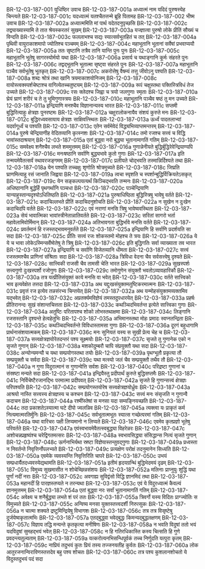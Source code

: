 BR-12-03-187-001  युधिष्ठिर उवाच
BR-12-03-187-001a अध्यात्मं नाम यदिदं पुरुषस्येह चिन्त्यते
BR-12-03-187-001c यदध्यात्मं यतश्चैतत्तन्मे ब्रूहि पितामह
BR-12-03-187-002  भीष्म उवाच
BR-12-03-187-002a अध्यात्ममिति मां पार्थ यदेतदनुपृच्छसि
BR-12-03-187-002c तद्व्याख्यास्यामि ते तात श्रेयस्करतरं सुखम्
BR-12-03-187-003a यज्ज्ञात्वा पुरुषो लोके प्रीतिं सौख्यं च विन्दति
BR-12-03-187-003c फललाभश्च सद्यः स्यात्सर्वभूतहितं च तत्
BR-12-03-187-004a पृथिवी वायुराकाशमापो ज्योतिश्च पञ्चमम्
BR-12-03-187-004c महाभूतानि भूतानां सर्वेषां प्रभवाप्ययौ
BR-12-03-187-005a ततः सृष्टानि तत्रैव तानि यान्ति पुनः पुनः
BR-12-03-187-005c महाभूतानि भूतेषु सागरस्योर्मयो यथा
BR-12-03-187-006a प्रसार्य च यथाङ्गानि कूर्मः संहरते पुनः
BR-12-03-187-006c तद्वद्भूतानि भूतात्मा सृष्ट्वा संहरते पुनः
BR-12-03-187-007a महाभूतानि पञ्चैव सर्वभूतेषु भूतकृत्
BR-12-03-187-007c अकरोत्तेषु वैषम्यं तत्तु जीवोऽनु पश्यति
BR-12-03-187-008a शब्दः श्रोत्रं तथा खानि त्रयमाकाशयोनिजम्
BR-12-03-187-008c वायोस्त्वक्स्पर्शचेष्टाश्च वागित्येतच्चतुष्टयम्
BR-12-03-187-009a रूपं चक्षुस्तथा पक्तिस्त्रिविधं तेज उच्यते
BR-12-03-187-009c रसः क्लेदश्च जिह्वा च त्रयो जलगुणाः स्मृताः
BR-12-03-187-010a घ्रेयं घ्राणं शरीरं च ते तु भूमिगुणास्त्रयः
BR-12-03-187-010c महाभूतानि पञ्चैव षष्ठं तु मन उच्यते
BR-12-03-187-011a इन्द्रियाणि मनश्चैव विज्ञानान्यस्य भारत
BR-12-03-187-011c सप्तमी बुद्धिरित्याहुः क्षेत्रज्ञः पुनरष्टमः
BR-12-03-187-012a चक्षुरालोकनायैव संशयं कुरुते मनः
BR-12-03-187-012c बुद्धिरध्यवसायाय क्षेत्रज्ञः साक्षिवत्स्थितः
BR-12-03-187-013a ऊर्ध्वं पादतलाभ्यां यदर्वागूर्ध्वं च पश्यति
BR-12-03-187-013c एतेन सर्वमेवेदं विद्ध्यभिव्याप्तमन्तरम्
BR-12-03-187-014a पुरुषे चेन्द्रियाणीह वेदितव्यानि कृत्स्नशः
BR-12-03-187-014c तमो रजश्च सत्त्वं च विद्धि भावांस्तदाश्रयान्
BR-12-03-187-015a एतां बुद्ध्वा नरो बुद्ध्या भूतानामागतिं गतिम्
BR-12-03-187-015c समवेक्ष्य शनैश्चैव लभते शममुत्तमम्
BR-12-03-187-016a गुणान्नेनीयते बुद्धिर्बुद्धिरेवेन्द्रियाण्यपि
BR-12-03-187-016c मनःषष्ठानि सर्वाणि बुद्ध्यभावे कुतो गुणाः
BR-12-03-187-017a इति तन्मयमेवैतत्सर्वं स्थावरजङ्गमम्
BR-12-03-187-017c प्रलीयते चोद्भवति तस्मान्निर्दिश्यते तथा
BR-12-03-187-018a येन पश्यति तच्चक्षुः शृणोति श्रोत्रमुच्यते
BR-12-03-187-018c जिघ्रति घ्राणमित्याहू रसं जानाति जिह्वया
BR-12-03-187-019a त्वचा स्पृशति च स्पर्शान्बुद्धिर्विक्रियतेऽसकृत्
BR-12-03-187-019c येन सङ्कल्पयत्यर्थं किञ्चिद्भवति तन्मनः
BR-12-03-187-020a अधिष्ठानानि बुद्धेर्हि पृथगर्थानि पञ्चधा
BR-12-03-187-020c पञ्चेन्द्रियाणि यान्याहुस्तान्यदृश्योऽधितिष्ठति
BR-12-03-187-021a पुरुषाधिष्ठिता बुद्धिस्त्रिषु भावेषु वर्तते
BR-12-03-187-021c कदाचिल्लभते प्रीतिं कदाचिदनुशोचति
BR-12-03-187-022a न सुखेन न दुःखेन कदाचिदपि वर्तते
BR-12-03-187-022c एवं नराणां मनसि त्रिषु भावेष्ववस्थिता
BR-12-03-187-023a सेयं भावात्मिका भावांस्त्रीनेतान्नातिवर्तते
BR-12-03-187-023c सरितां सागरो भर्ता महावेलामिवोर्मिमान्
BR-12-03-187-024a अतिभावगता बुद्धिर्भावे मनसि वर्तते
BR-12-03-187-024c प्रवर्तमानं हि रजस्तद्भावमनुवर्तते
BR-12-03-187-025a इन्द्रियाणि हि सर्वाणि प्रदर्शयति सा सदा
BR-12-03-187-025c प्रीतिः सत्त्वं रजः शोकस्तमो मोहश्च ते त्रयः
BR-12-03-187-026a ये ये च भावा लोकेऽस्मिन्सर्वेष्वेतेषु ते त्रिषु
BR-12-03-187-026c इति बुद्धिगतिः सर्वा व्याख्याता तव भारत
BR-12-03-187-027a इन्द्रियाणि च सर्वाणि विजेतव्यानि धीमता
BR-12-03-187-027c सत्त्वं रजस्तमश्चैव प्राणिनां संश्रिताः सदा
BR-12-03-187-028a त्रिविधा वेदना चैव सर्वसत्त्वेषु दृश्यते
BR-12-03-187-028c सात्त्विकी राजसी चैव तामसी चेति भारत
BR-12-03-187-029a सुखस्पर्शः सत्त्वगुणो दुःखस्पर्शो रजोगुणः
BR-12-03-187-029c तमोगुणेन संयुक्तौ भवतोऽव्यावहारिकौ
BR-12-03-187-030a तत्र यत्प्रीतिसंयुक्तं काये मनसि वा भवेत्
BR-12-03-187-030c वर्तते सात्त्विको भाव इत्यवेक्षेत तत्तदा
BR-12-03-187-031a अथ यद्दुःखसंयुक्तमतुष्टिकरमात्मनः
BR-12-03-187-031c प्रवृत्तं रज इत्येव तन्नसंरभ्य चिन्तयेत्
BR-12-03-187-032a अथ यन्मोहसंयुक्तमव्यक्तमिव यद्भवेत्
BR-12-03-187-032c अप्रतर्क्यमविज्ञेयं तमस्तदुपधारयेत्
BR-12-03-187-033a प्रहर्षः प्रीतिरानन्दः सुखं संशान्तचित्तता
BR-12-03-187-033c कथञ्चिदभिवर्तन्त इत्येते सात्त्विका गुणाः
BR-12-03-187-034a अतुष्टिः परितापश्च शोको लोभस्तथाक्षमा
BR-12-03-187-034c लिङ्गानि रजसस्तानि दृश्यन्ते हेत्वहेतुभिः
BR-12-03-187-035a अभिमानस्तथा मोहः प्रमादः स्वप्नतन्द्रिता
BR-12-03-187-035c कथञ्चिदभिवर्तन्ते विविधास्तामसा गुणाः
BR-12-03-187-036a दूरगं बहुधागामि प्रार्थनासंशयात्मकम्
BR-12-03-187-036c मनः सुनियतं यस्य स सुखी प्रेत्य चेह च
BR-12-03-187-037a सत्त्वक्षेत्रज्ञयोरेतदन्तरं पश्य सूक्ष्मयोः
BR-12-03-187-037c सृजते तु गुणानेक एको न सृजते गुणान्
BR-12-03-187-038a मशकोदुम्बरौ चापि संप्रयुक्तौ यथा सदा
BR-12-03-187-038c अन्योन्यमन्यौ च यथा सम्प्रयोगस्तथा तयोः
BR-12-03-187-039a पृथग्भूतौ प्रकृत्या तौ सम्प्रयुक्तौ च सर्वदा
BR-12-03-187-039c यथा मत्स्यो जलं चैव सम्प्रयुक्तौ तथैव तौ
BR-12-03-187-040a न गुणा विदुरात्मानं स गुणान्वेत्ति सर्वशः
BR-12-03-187-040c परिद्रष्टा गुणानां च संस्रष्टा मन्यते सदा
BR-12-03-187-041a इन्द्रियैस्तु प्रदीपार्थं कुरुते बुद्धिसप्तमैः
BR-12-03-187-041c निर्विचेष्टैरजानद्भिः परमात्मा प्रदीपवत्
BR-12-03-187-042a सृजते हि गुणान्सत्त्वं क्षेत्रज्ञः परिपश्यति
BR-12-03-187-042c सम्प्रयोगस्तयोरेष सत्त्वक्षेत्रज्ञयोर्ध्रुवः
BR-12-03-187-043a आश्रयो नास्ति सत्त्वस्य क्षेत्रज्ञस्य च कश्चन
BR-12-03-187-043c सत्त्वं मनः संसृजति न गुणान्वै कदाचन
BR-12-03-187-044a रश्मींस्तेषां स मनसा यदा सम्यङ्नियच्छति
BR-12-03-187-044c तदा प्रकाशतेऽस्यात्मा घटे दीपो ज्वलन्निव
BR-12-03-187-045a त्यक्त्वा यः प्राकृतं कर्म नित्यमात्मरतिर्मुनिः
BR-12-03-187-045c सर्वभूतात्मभूतः स्यात्स गच्छेत्परमां गतिम्
BR-12-03-187-046a यथा वारिचरः पक्षी लिप्यमानो न लिप्यते
BR-12-03-187-046c एवमेव कृतप्रज्ञो भूतेषु परिवर्तते
BR-12-03-187-047a एवंस्वभावमेवैतत्स्वबुद्ध्या विहरेन्नरः
BR-12-03-187-047c अशोचन्नप्रहृष्यंश्च चरेद्विगतमत्सरः
BR-12-03-187-048a स्वभावसिद्ध्या संसिद्धान्स नित्यं सृजते गुणान्
BR-12-03-187-048c ऊर्णनाभिर्यथा स्रष्टा विज्ञेयास्तन्तुवद्गुणाः
BR-12-03-187-049a प्रध्वस्ता न निवर्तन्ते निवृत्तिर्नोपलभ्यते
BR-12-03-187-049c प्रत्यक्षेण परोक्षं तदनुमानेन सिध्यति
BR-12-03-187-050a एवमेके व्यवस्यन्ति निवृत्तिरिति चापरे
BR-12-03-187-050c उभयं सम्प्रधार्यैतदध्यवस्येद्यथामति
BR-12-03-187-051a इतीमं हृदयग्रन्थिं बुद्धिभेदमयं दृढम्
BR-12-03-187-051c विमुच्य सुखमासीत न शोचेच्छिन्नसंशयः
BR-12-03-187-052a मलिनाः प्राप्नुयुः शुद्धिं यथा पूर्णां नदीं नराः
BR-12-03-187-052c अवगाह्य सुविद्वंसो विद्धि ज्ञानमिदं तथा
BR-12-03-187-053a महानदीं हि पारज्ञस्तप्यते न तरन्यथा
BR-12-03-187-053c एवं ये विदुरध्यात्मं कैवल्यं ज्ञानमुत्तमम्
BR-12-03-187-054a एतां बुद्ध्वा नरः सर्वां भूतानामागतिं गतिम्
BR-12-03-187-054c अवेक्ष्य च शनैर्बुद्ध्या लभते शं परं ततः
BR-12-03-187-055a त्रिवर्गो यस्य विदितः प्राग्ज्योतिः स विमुच्यते
BR-12-03-187-055c अन्विष्य मनसा युक्तस्तत्त्वदर्शी निरुत्सुकः
BR-12-03-187-056a न चात्मा शक्यते द्रष्टुमिन्द्रियेषु विभागशः
BR-12-03-187-056c तत्र तत्र विसृष्टेषु दुर्जयेष्वकृतात्मभिः
BR-12-03-187-057a एतद्बुद्ध्वा भवेद्बुद्धः किमन्यद्बुद्धलक्षणम्
BR-12-03-187-057c विज्ञाय तद्धि मन्यन्ते कृतकृत्या मनीषिणः
BR-12-03-187-058a न भवति विदुषां ततो भयं यदविदुषां सुमहद्भयं भवेत्
BR-12-03-187-058c न हि गतिरधिकास्ति कस्य चित्सति हि गुणे प्रवदन्त्यतुल्यताम्
BR-12-03-187-059a यत्करोत्यनभिसन्धिपूर्वकं तच्च निर्णुदति यत्पुरा कृतम्
BR-12-03-187-059c नाप्रियं तदुभयं कुतः प्रियं तस्य तज्जनयतीह कुर्वतः
BR-12-03-187-060a लोक आतुरजनान्विराविणस्तत्तदेव बहु पश्य शोचतः
BR-12-03-187-060c तत्र पश्य कुशलानशोचतो ये विदुस्तदुभयं पदं सदा

